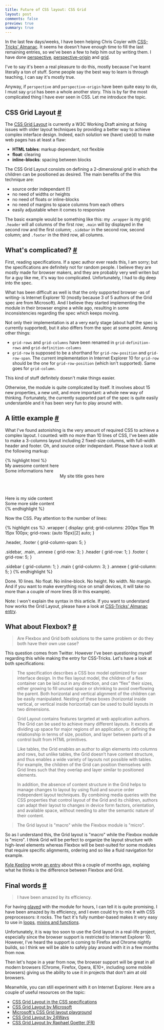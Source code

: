 ```yaml
---
title: Future of CSS layout: CSS Grid
layout: post
comments: false
preview: true
summary: true
---
```

<section>
<p>In the last few days/weeks, I have been helping Chris Coyier with <a href="http://css-tricks.com/almanac/">CSS-Tricks' Almanac</a>. It seems he doesn't have enough time to fill the last remaining entries, so we've been a few to help him out by writing them. I have done <a href="http://css-tricks.com/almanac/properties/p/perspective/">perspective</a>, <a href="http://css-tricks.com/almanac/properties/p/perspective-origin/">perspective-origin</a> and <a href="http://css-tricks.com/almanac/properties/g/grid/">grid</a>.</p>
<p>I've to say it's been a real pleasure to do this, mostly because I've learnt literally a ton of stuff. Some people say the best way to learn is through teaching, I can say it's mostly true. </p>
<p>Anyway, if <code>perspective</code> and <code>perspective-origin</code> have been quite easy to do, I must say <code>grid</code> has been a whole another story. This is by far the most complicated thing I have ever seen in CSS. Let me introduce the topic.</p>
</section>
<section id="grid">
<h2>CSS Grid Layout <a href="#grid">#</a></h2>
<p>The <a href="http://www.w3.org/TR/css3-grid-layout/">CSS Grid Layout</a> is currently a W3C Working Draft aiming at fixing issues with older layout techniques by providing a better way to achieve complex interface design. Indeed, each solution we (have) use(d) to make web pages has at least a flaw:</p>
<ul>
	<li><strong>HTML tables</strong>: markup dependant, not flexible</li>
	<li><strong>float</strong>: clearing</li>
	<li><strong>inline-blocks</strong>: spacing between blocks</li>
</ul>
<p>The CSS Grid Layout consists on defining a 2-dimensional grid in which the children can be positioned as desired. The main benefits of the this technique are:</p>
<ul>
	<li>source order independant (!)</li>
	<li>no need of widths or heights</li>
	<li>no need of floats or inline-blocks</li>
	<li>no need of margins to space columns from each others</li>
	<li>easily adjustable when it comes to responsive</li>
</ul>
<p>The basic example would be something like this: my <code>.wrapper</code> is my grid; <code>.header</code> will all columns of the first row; <code>.main</code> will by displayed in the second row and the first column; <code>.sidebar</code> in the second row, second column; and <code>.footer</code> in the third row, all columns.</p> 
</section>
<section id="complicated">
<h2>What's complicated? <a href="#complicated">#</a></h2>
<p>First, reading specifications. If a spec author ever reads this, I am sorry; but the specifications are definitely not for random people. I believe they are mostly made for browser makers, and they are probably very well writen but for a guy like me, it's way too complicated. Unfortunately, I had to dig deep into the spec.</p>
<p>What has been difficult as well is that the only supported browser &dash;as of writing&dash; is Internet Explorer 10 (mostly because 3 of 5 authors of the Grid spec are from Microsoft). And I believe they started implementing the module in their browser engine a while ago, resulting in some inconsistencies regarding the spec which keeps moving.</p>
<p>Not only their implementation is at a very early stage (about half the spec is currently supported), but it also differs from the spec at some point. Among other things:</p>
<ul>
	<li><code>grid-rows</code> and <code>grid-columns</code> have been renamed in <code>grid-definition-rows</code> and <code>grid-definition-columns</code></li>
	<li><code>grid-row</code> is supposed to be a shorthand for <code>grid-row-position</code> and <code>grid-row-span</code>. The current implementation in Internet Explorer 10 for <code>grid-row</code> should be the one for <code>grid-row-position</code> (which isn't supported). Same goes for <code>grid-column</code>.</li>
</ul>
<p>This kind of stuff definitely doesn't make things easier.</p>
<p>Otherwise, the module is quite complicated by itself. It involves about 15 new properties, a new unit, and more important: a whole new way of thinking. Fortunately, the currently supported part of the spec is quite easily understanble and it has been very fun to play around with.</p>
</section>
<section id="example">
<h2>A little example <a href="#example">#</a></h2>
<p>What I've found astonishing is the very amount of required CSS to achieve a complex layout. I counted: with no more than 10 lines of CSS, I've been able to make a 3-columns layout including 2 fixed-size columns, with full-width header and footer. Oh, and source order independant. Please have a look at the following markup:</p>
{% highlight html %}
<div class="wrapper">
	<article class="main">My awesome content here   </article>
	<footer  class="footer">Some informations here  </footer>
	<header  class="header">My site title goes here </header>
	<aside   class="sidebar">Here is my side content</aside>
	<aside   class="annexe">Some more side content  </aside>
</div>
{% endhighlight %}
<p>Now the CSS. Pay attention to the number of lines:</p>
{% highlight css %}
.wrapper {
	display: grid;
	grid-columns: 200px 15px 1ft 15px 100px;
	grid-rows: (auto 15px)[2] auto;
}

.header, .footer { grid-column-span: 5; }

.sidebar, 
.main, 
.annexe { grid-row: 3; }
.header { grid-row: 1; }
.footer { grid-row: 5; }

.sidebar { grid-column: 1; }
.main    { grid-column: 3; }
.annexe  { grid-column: 5; }
{% endhighlight %}
<p>Done. 10 lines. No float. No inline-block. No height. No width. No margin. And if you want to make everything nice on small devices, it will take no more than a couple of more lines (8 in this example). </p>
<p class="note">Note: I won't explain the syntax in this article. If you want to understand how works the Grid Layout, please have a look at <a href="http://css-tricks.com/almanac/properties/g/grid/">CSS-Tricks' Almanac entry</a>.</p>
</section>
<section id="flexbox">
<h2>What about Flexbox? <a href="#flexbox">#</a></h2>
<blockquote class="quote"><p>Are Flexbox and Grid both solutions to the same problem or do they both have their own use case?</p></blockquote>
<p>This question comes from Twitter. However I've been questioning myself regarding this while making the entry for CSS-Tricks. Let's have a look at both specifications:</p>
<blockquote class="quote"><p>The specification describes a CSS box model optimized for user interface design. In the flex layout model, the children of a flex container can be laid out in any direction, and can “flex” their sizes, either growing to fill unused space or shrinking to avoid overflowing the parent. Both horizontal and vertical alignment of the children can be easily manipulated. Nesting of these boxes (horizontal inside vertical, or vertical inside horizontal) can be used to build layouts in two dimensions.</p></blockquote>
<blockquote class="quote"><p>Grid Layout contains features targeted at web application authors. The Grid can be used to achieve many different layouts. It excels at dividing up space for major regions of an application, or defining the relationship in terms of size, position, and layer between parts of a control built from HTML primitives.</p>
<p>Like tables, the Grid enables an author to align elements into columns and rows, but unlike tables, the Grid doesn’t have content structure, and thus enables a wide variety of layouts not possible with tables. For example, the children of the Grid can position themselves with Grid lines such that they overlap and layer similar to positioned elements.</p>
<p>In addition, the absence of content structure in the Grid helps to manage changes to layout by using fluid and source order independent layout techniques. By combining media queries with the CSS properties that control layout of the Grid and its children, authors can adapt their layout to changes in device form factors, orientation, and available space, without needing to alter the semantic nature of their content.</p></blockquote>
<blockquote class="pull-quote--right">The Grid layout is "macro" while the Flexbox module is "micro".</blockquote>
<p>So as I understand this, the Grid layout is "macro" while the Flexbox module is "micro". I think Grid will be perfect to organize the layout structure with high-level elements whereas Flexbox will be best-suited for some modules that require specific alignments, ordering and so like a fluid navigation for example.</p>
<p><a href="https://twitter.com/kyle_keeling">Kyle Keeling</a> wrote <a href="http://www.outsidethebracket.com/understanding-the-difference-between-css3-flexbox-grid-layout/">an entry</a> about this a couple of months ago, explaing what he thinks is the difference between Flexbox and Grid.</p>
</section>
<section id="final-words">
<h2>Final words <a href="#final-words">#</a></h2>
<blockquote class="pull-quote--right">I have been amazed by its efficiency.</blockquote>
<p>For having <a href="http://codepen.io/HugoGiraudel/pen/2befd6d225b69912af8561f7cb020124">played</a> with the module for hours, I can tell it is quite promising. I have been amazed by its efficiency, and I even could try to mix it with CSS preprocessors: it rocks. The fact it's fully number-based makes it very easy to use in <a href="http://codepen.io/HugoGiraudel/pen/fb0e46cde228e5437993ba1305459a22">loops</a>, <a href="http://codepen.io/HugoGiraudel/pen/aCliz">mixins and functions</a>.</p>
<p>Unfortunately, it is way too soon to use the Grid layout in a real-life project, especially since the browser support is restricted to Internet Explorer 10. However, I've heard the support is coming to Firefox and Chrome nightly builds, so I think we will be able to safely play around with it in a few months from now.</p>
<p>Then let's hope in a year from now, the browser support will be great in all modern browsers (Chrome, Firefox, Opera, IE10+, including some mobile browsers) giving us the ability to use it in projects that don't aim at old browsers.</p>
<p>Meanwhile, you can still experiment with it on Internet Explorer. Here are a couple of useful resources on the topic:</p>
<ul>
	<li><a href="http://www.w3.org/TR/css3-grid-layout/">CSS Grid Layout in the CSS specifications</a></li>
	<li><a href="http://msdn.microsoft.com/en-us/library/ie/hh673533(v=vs.85).aspx">CSS Grid Layout by Microsoft</a></li>
	<li><a href="http://ie.microsoft.com/testdrive/Graphics/hands-on-css3/hands-on_grid.htm">Microsoft's CSS Grid layout playground</a></li>
	<li><a href="http://24ways.org/2012/css3-grid-layout/">CSS Grid Layout by 24Ways</a></li>
	<li><a href="http://www.alsacreations.com/article/lire/1388-css3-grid-layout.html">CSS Grid Layout by Raphael Goetter (FR)</a></li>
</ul>
</section>